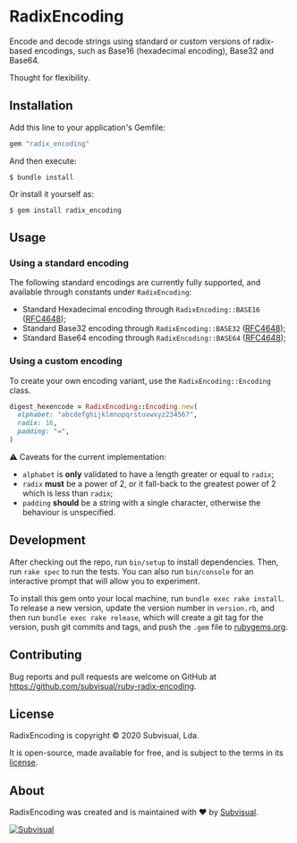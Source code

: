 RadixEncoding
=============

Encode and decode strings using standard or custom versions of radix-based
encodings, such as Base16 (hexadecimal encoding), Base32 and Base64.

Thought for flexibility.


Installation
------------

Add this line to your application's Gemfile:

```ruby
gem "radix_encoding"
```

And then execute:

    $ bundle install

Or install it yourself as:

    $ gem install radix_encoding


Usage
-----


### Using a standard encoding

The following standard encodings are currently fully supported, and available
through constants under `RadixEncoding`:
- Standard Hexadecimal encoding through `RadixEncoding::BASE16` ([RFC4648]); 
- Standard Base32 encoding through `RadixEncoding::BASE32` ([RFC4648]); 
- Standard Base64 encoding through `RadixEncoding::BASE64` ([RFC4648]); 


### Using a custom encoding

To create your own encoding variant, use the `RadixEncoding::Encoding` class.

```ruby
digest_hexencode = RadixEncoding::Encoding.new(
  alphabet: "abcdefghijklmnopqrstuvwxyz234567",
  radix: 16,
  padding: "=",
)
```

:warning: Caveats for the current implementation:
- `alphabet` is **only** validated to have a length greater or equal to `radix`;
- `radix` **must** be a power of 2, or it fall-back to the greatest power of 2
  which is less than `radix`;
- `padding` **should** be a string with a single character, otherwise the
  behaviour is unspecified.


Development
-----------

After checking out the repo, run `bin/setup` to install dependencies. Then, run
`rake spec` to run the tests. You can also run `bin/console` for an interactive
prompt that will allow you to experiment.

To install this gem onto your local machine, run `bundle exec rake install`. To
release a new version, update the version number in `version.rb`, and then run
`bundle exec rake release`, which will create a git tag for the version, push
git commits and tags, and push the `.gem` file to [rubygems.org].

## Contributing

Bug reports and pull requests are welcome on GitHub at
https://github.com/subvisual/ruby-radix-encoding.


License
-----

RadixEncoding is copyright &copy; 2020 Subvisual, Lda.

It is open-source, made available for free, and is subject to the terms in
its [license].


About
-----

RadixEncoding was created and is maintained with :heart: by
[Subvisual][subvisual].

[![Subvisual][subvisual-logo]][subvisual]


[RFC4648]: https://tools.ietf.org/html/rfc4648
[license]: ./LICENSE.txt
[rubygems.org]: https://rubygems.org
[subvisual]: http://subvisual.com
[subvisual-logo]: https://raw.githubusercontent.com/subvisual/guides/master/github/templates/logos/blue.png
